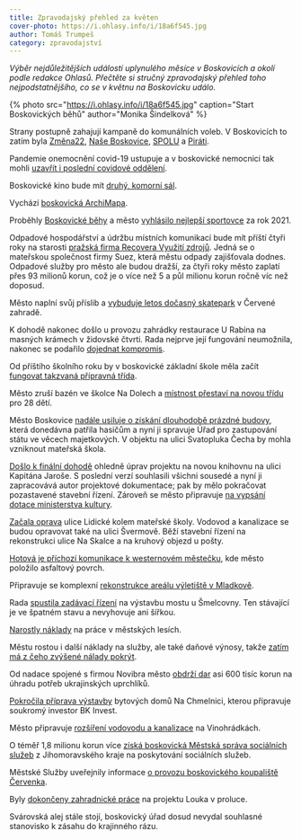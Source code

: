 ```yaml
---
title: Zpravodajský přehled za květen
cover-photo: https://i.ohlasy.info/i/18a6f545.jpg
author: Tomáš Trumpeš
category: zpravodajství
---
```


*Výběr nejdůležitějších událostí uplynulého měsíce v Boskovicích a okolí podle redakce Ohlasů. Přečtěte si stručný zpravodajský přehled toho nejpodstatnějšího, co se v květnu na Boskovicku událo.*

{% photo src="https://i.ohlasy.info/i/18a6f545.jpg" caption="Start Boskovických běhů" author="Monika Šindelková" %}

Strany postupně zahajují kampaně do komunálních voleb. V Boskovicích to zatím byla [Změna22](https://ohlasy.info/clanky/2022/05/zmena22.html), [Naše Boskovice](https://ohlasy.info/clanky/2022/05/nase-boskovice.html), [SPOLU](https://ohlasy.info/clanky/2022/05/spolu.html) a [Piráti](https://ohlasy.info/clanky/2022/05/pirati.html).

Pandemie onemocnění covid-19 ustupuje a v boskovické nemocnici tak mohli [uzavřít i poslední covidové oddělení](https://ohlasy.info/clanky/2022/05/z-radnice-2.html).

Boskovické kino bude mít [druhý, komorní sál](https://ohlasy.info/clanky/2022/05/druhy-kinosal.html). 

Vychází [boskovická ArchiMapa](https://ohlasy.info/clanky/2022/05/archimapa.html).

Proběhly [Boskovické běhy](https://boskovice.cz/12-boskovicke-behy-byly-uspesne/d-44041) a město [vyhlásilo nejlepší sportovce](https://boskovice.cz/boskovice-znaji-nejlepsi-sportovce-za-rok-2021/d-44037) za rok 2021.

Odpadové hospodářství a údržbu místních komunikací bude mít příští čtyři roky na starosti [pražská firma Recovera Využití zdrojů](https://ohlasy.info/clanky/2022/05/z-radnice-2.html). Jedná se o mateřskou společnost firmy Suez, která městu odpady zajišťovala dodnes. Odpadové služby pro město ale budou dražší, za čtyři roky město zaplatí přes 93 milionů korun, což je o více než 5 a půl milionu korun ročně víc než doposud.

Město naplní svůj příslib a [vybuduje letos dočasný skatepark](https://ohlasy.info/clanky/2022/05/z-radnice-2.html) v Červené zahradě.

K dohodě nakonec došlo u provozu zahrádky restaurace U Rabína na masných krámech v židovské čtvrti. Rada nejprve její fungování neumožnila, nakonec se podařilo [dojednat kompromis](https://ohlasy.info/clanky/2022/05/z-radnice-2.html).

Od příštího školního roku by v boskovické základní škole měla začít [fungovat takzvaná přípravná třída](https://ohlasy.info/clanky/2022/05/z-radnice-2.html).

Město zruší bazén ve školce Na Dolech a [místnost přestaví na novou třídu](https://ohlasy.info/clanky/2022/06/z-radnice.html) pro 28 dětí.

Město Boskovice [nadále usiluje o získání dlouhodobě prázdné budovy](https://ohlasy.info/clanky/2022/05/z-radnice-2.html), která donedávna patřila hasičům a nyní ji spravuje Úřad pro zastupování státu ve věcech majetkových. V objektu na ulici Svatopluka Čecha by mohla vzniknout mateřská škola.

[Došlo k finální dohodě](https://ohlasy.info/clanky/2022/05/z-radnice.html) ohledně úprav projektu na novou knihovnu na ulici Kapitána Jaroše. S poslední verzí souhlasili všichni sousedé a nyní ji zapracovává autor projektové dokumentace; pak by mělo pokračovat pozastavené stavební řízení. Zároveň se město připravuje [na vypsání dotace ministerstva kultury](https://ohlasy.info/clanky/2022/06/z-radnice.html).

[Začala oprava](https://ohlasy.info/clanky/2022/05/z-radnice-2.html) ulice Lidické kolem mateřské školy. Vodovod a kanalizace se budou opravovat také na ulici Švermově. Běží stavební řízení na rekonstrukci ulice Na Skalce a na kruhový objezd u pošty.

[Hotová je příchozí komunikace k westernovém městečku](https://ohlasy.info/clanky/2022/05/z-radnice-2.html), kde město položilo asfaltový povrch. 

Připravuje se komplexní [rekonstrukce areálu výletiště v Mladkově](https://ohlasy.info/clanky/2022/06/z-radnice.html).

Rada [spustila zadávací řízení](https://ohlasy.info/clanky/2022/05/z-radnice-2.html) na výstavbu mostu u Šmelcovny. Ten stávající je ve špatném stavu a nevyhovuje ani šířkou.

[Narostly náklady](https://ohlasy.info/clanky/2022/06/z-radnice.html) na práce v městských lesích.

Městu rostou i další náklady na služby, ale také daňové výnosy, takže [zatím má z čeho zvýšené nálady pokrýt](https://ohlasy.info/clanky/2022/06/z-radnice.html). 

Od nadace spojené s firmou Novibra město [obdrží dar](https://ohlasy.info/clanky/2022/05/z-radnice.html) asi 600 tisíc korun na úhradu potřeb ukrajinských uprchlíků.

[Pokročila příprava výstavby](https://ohlasy.info/clanky/2022/05/z-radnice.html) bytových domů Na Chmelnici, kterou připravuje soukromý investor BK Invest.

Město připravuje [rozšíření vodovodu a kanalizace](https://ohlasy.info/clanky/2022/05/z-radnice.html) na Vinohrádkách.

O téměř 1,8 milionu korun více [získá boskovická Městská správa sociálních služeb](https://ohlasy.info/clanky/2022/05/z-radnice.html) z Jihomoravského kraje na poskytování sociálních služeb.

Městské Služby uveřejnily informace [o provozu boskovického koupaliště Červenka](https://ohlasy.info/clanky/2022/06/z-radnice.html).

Byly [dokončeny zahradnické práce](https://boskovice.cz/louka-v-proluce-byla-v-rukou-zahradniku/d-44197) na projektu Louka v proluce.

Svárovská alej stále stojí, boskovický úřad dosud nevydal souhlasné stanovisko k zásahu do krajinného rázu.
